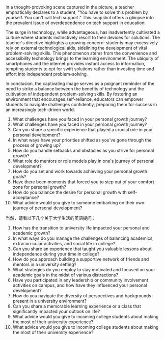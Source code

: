 In a thought-provoking scene captured in the picture, a teacher emphatically declares to a student, "You have to solve this problem by yourself. You can't call tech support."  This snapshot offers a glimpse into the prevalent issue of overdependence on tech support in education.

The surge in technology, while advantageous, has inadvertently cultivated a culture where students instinctively resort to their devices for solutions. The teacher's directive highlights a growing concern: students may excessively rely on external technological aids, sidelining the development of vital problem-solving skills. This phenomenon stems from the convenience and accessibility technology brings to the learning environment. The ubiquity of smartphones and the internet provides instant access to information, tempting students to opt for swift solutions rather than investing time and effort into independent problem-solving.

In conclusion, the captivating image serves as a poignant reminder of the need to strike a balance between the benefits of technology and the cultivation of independent problem-solving skills. By fostering an environment that encourages self-reliance, educators can empower students to navigate challenges confidently, preparing them for success in an increasingly tech-driven world.





1. What challenges have you faced in your personal growth journey?
2. What challenges have you faced in your personal growth journey?
3. Can you share a specific experience that played a crucial role in your personal development?
4. In what ways have your priorities shifted as you've gone through the process of growing up?
5. How do you handle setbacks and obstacles as you strive for personal growth?
6. What role do mentors or role models play in one's journey of personal development?
7. How do you set and work towards achieving your personal growth goals?
8. Have there been moments that forced you to step out of your comfort zone for personal growth?
9. How do you balance the desire for personal growth with self-acceptance?
10. What advice would you give to someone embarking on their own journey of personal development?







当然，请看以下几个关于大学生活的英语提问：

1. How has the transition to university life impacted your personal and academic growth?
2. In what ways do you manage the challenges of balancing academics, extracurricular activities, and social life in college?
3. Can you share an experience that taught you valuable lessons about independence during your time in college?
4. How do you approach building a supportive network of friends and mentors in a university setting?
5. What strategies do you employ to stay motivated and focused on your academic goals in the midst of various distractions?
6. Have you participated in any leadership or community involvement activities on campus, and how have they influenced your personal development?
7. How do you navigate the diversity of perspectives and backgrounds present in a university environment?
8. Can you share a memorable learning experience or a class that significantly impacted your outlook on life?
9. What advice would you give to incoming college students about making the most of their university experience?
10. What advice would you give to incoming college students about making the most of their university experience?